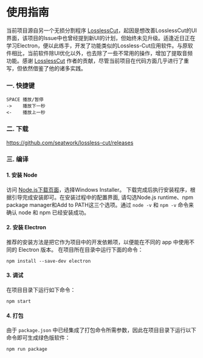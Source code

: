 # 使用指南

当前项目源自另一个无损分割程序 [LosslessCut](https://github.com/mifi/lossless-cut)，起因是想改善LosslessCut的UI界面，该项目的Issue中也曾经提到新UI的计划，但始终未见升级。适逢近日正在学习Electron，便以此练手，开发了功能类似的Lossless-Cut应用软件。与原软件相比，当前软件除UI优化以外，也去除了一些不常用的操作，增加了提取音频功能。感谢 [LosslessCut](https://github.com/mifi/lossless-cut) 作者的贡献，尽管当前项目在代码方面几乎进行了重写，但依然借鉴了他的诸多实践。

### 一. 快捷键
```
SPACE 播放/暂停
->    播放下一秒
<-    播放上一秒
```

### 二. 下载

https://github.com/seatwork/lossless-cut/releases

### 三. 编译

#### 1. 安装 Node

访问 [Node.js下载页面](https://nodejs.org/en/download)，选择Windows Installer。 下载完成后执行安装程序，根据引导完成安装即可。在安装过程中的配置界面, 请勾选Node.js runtime、npm package manager和Add to PATH这三个选项。通过 `node -v` 和 `npm -v` 命令来确认 node 和 npm 已经安装成功。

#### 2. 安装 Electron

推荐的安装方法是把它作为项目中的开发依赖项，以便能在不同的 app 中使用不同的 Electron 版本。 在项目所在目录中运行下面的命令：
```
npm install --save-dev electron
```

#### 3. 调试

在项目目录下运行如下命令：
```
npm start
```

#### 4. 打包

由于 `package.json` 中已经集成了打包命令所需参数，因此在项目目录下运行以下命令即可生成绿色版软件：
```
npm run package
```
